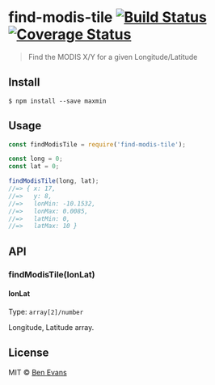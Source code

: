 # find-modis-tile [![Build Status](https://travis-ci.org/bencevans/find-modis-tile.svg?branch=master)](https://travis-ci.org/bencevans/find-modis-tile) [![Coverage Status](https://coveralls.io/repos/github/bencevans/find-modis-tile/badge.svg?branch=master)](https://coveralls.io/github/bencevans/find-modis-tile?branch=master)

> Find the MODIS X/Y for a given Longitude/Latitude

## Install

```
$ npm install --save maxmin
```

## Usage

```js
const findModisTile = require('find-modis-tile');

const long = 0;
const lat = 0;

findModisTile(long, lat);
//=> { x: 17,
//=>   y: 8,
//=>   lonMin: -10.1532,
//=>   lonMax: 0.0085,
//=>   latMin: 0,
//=>   latMax: 10 }
```

## API

### findModisTile(lonLat)

#### lonLat

Type: `array[2]/number`

Longitude, Latitude array.

## License

MIT © [Ben Evans](http://bencevans.io)
